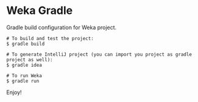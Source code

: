 # Weka Gradle

Gradle build configuration for Weka project. 

```shell
# To build and test the project:
$ gradle build

# To generate IntelliJ project (you can import you project as gradle project as well):
$ gradle idea

# To run Weka
$ gradle run
```

Enjoy!
